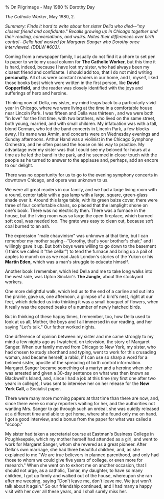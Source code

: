 % On Pilgrimage - May 1980
% Dorothy Day

*The Catholic Worker*, May 1980, 2.

*Summary: Finds it hard to write about her sister Della who died--"my
closest friend and confidante." Recalls growing up in Chicago together
and their reading, conversations, and walks. Notes their differences
over birth control--Della had worked for Margaret Sanger who Dorothy
once interviewed. (DDLW \#603).*

Coming from a newspaper family, I usually do not find it a chore to set
pen to paper to write my usual column for **The Catholic Worker,** but
this time it is hard, indeed, because I have lost my sister, who had
always been my closest friend and confidante. I should add too, that I
do not mind writing **personally.** All of us were constant readers in
our home, and I, myself, liked those books best which were written in
the first person, like **David Copperfield,** and the reader was closely
identified with the joys and sufferings of hero and heroine.

Thinking now of Della, my sister, my mind leaps back to a particularly
vivid year in Chicago, where we were living at the time in a comfortable
house near Lincoln Park. I was fifteen and Della was thirteen , and we
were both "in love" for the first time, with two brothers, who lived on
the same street, both young, married, and with small children. My
infatuation was with a tall, blond German, who led the band concerts in
Lincoln Park, a few blocks away. His name was Armin, and concerts
were on Wednesday evenings and Sunday afternoons. Arthur Hand was a
violinist in the Chicago Symphony Orchestra, and he often passed the
house on his way to practice. My advantage over my sister was that I
could see my beloved for hours at a time as he led the band in the park,
and he seemed in closer touch with the people as he turned to answer to
the applause and, perhaps, add an encore to our delight.

There was no opportunity for us to go to the evening symphony concerts
in downtown Chicago, and opera was unknown to us.

We were all great readers in our family, and we had a large living room
with a round, center table with a gas lamp with a large, square,
green-glass shade over it. Around this large table, with its green baize
cover, there were three of four comfortable chairs, so placed that the
lamplight shone on one's book. There was no electricity then. There was
a furnace in the house, but the living room was so large the open
fireplace, which burned soft coal, was needed too. The grate was easy to
clean out, because soft coal burned to an ash.

The expression "male chauvinism" was unknown at that time, but I can
remember my mother saying--"Dorothy, that's your brother's chair," and I
willingly gave it up. But both boys were willing to go down to the
basement (I think we called it "the cellar") to tend the furnace and
bring up a pail of apples to munch on as we read Jack London's stories
of the Yukon or his **Martin Eden,** which was a man's struggle to
educate himself.

Another book I remember, which led Della and me to take long walks into
the west side, was Upton Sinclair's **The Jungle,** about the stockyard
workers.

One more delightful walk, which led us to the end of a carline and out
into the prairie, gave us, one afternoon, a glimpse of a bird's nest,
right at our feet, which deluded us into thinking it was a small bouquet
of flowers, when it really was the opened beaks of a number of newly
hatched birds.

But in thinking of these happy times, I remember, too, how Della used to
look at us all, Mother, the boys and I all immersed in our reading, and
her saying "Let's talk." Our father worked nights.

One difference of opinion between my sister and me came strongly to my
mind a few nights ago as I watched, on television, the story of Margaret
Sanger. When our family moved from Chicago to New York, my sister, who
had chosen to study shorthand and typing, went to work for this
crusading woman, and became herself, a rabid, if I can use so sharp a
word for a beloved sister, apostle of the spreading of birth control
information. Margaret Sanger became something of a martyr and a heroine
when she was arrested and given a 30-day sentence on what was then known
as Blackwell's Island, and, since I had a job at this time (my first one
after two years in college), I was sent to interview her on her release
for the **New York Call,** a Socialist paper.

There were many more morning papers at that time than there are now,
and, since there were so many reporters waiting for her, and the
authorities not wanting Mrs. Sanger to go through such an ordeal, she
was quietly released at a different time and able to get home, where she
found only me on hand. I got a good interview, and a bonus from the
paper for what was called a "scoop."

My sister had taken a secretarial course at Eastman's Business College
in Poughkeepsie, which my mother herself had attended as a girl, and
went to work for Margaret Sanger, whom she revered as a great pioneer.
After Della's own marriage, she had three beautiful children, and, as
she explained to me "We are true believers in planned parenthood, and
only had those to whom we could give five years of college, or even more
for research." When she went on to exhort me on another occasion, that I
should not urge, as a catholic, Tamar, my daughter, to have so many
children, I got up firmly and walked out of the house, whereupon she ran
after me weeping, saying "Don't leave me, don't leave me. We just won't
talk about it again." So our friendship continued, and I had many a
happy visit with her over all these years, and I shall surely miss her.
